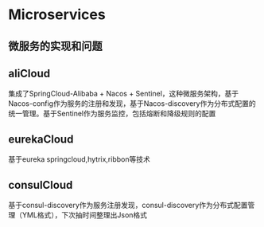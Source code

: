 # Microservices
## 微服务的实现和问题

## aliCloud
集成了SpringCloud-Alibaba + Nacos + Sentinel，这种微服务架构，基于Nacos-config作为服务的注册和发现，基于Nacos-discovery作为分布式配置的统一管理。基于Sentinel作为服务监控，包括熔断和降级规则的配置

## eurekaCloud
基于eureka springcloud,hytrix,ribbon等技术

## consulCloud
基于consul-discovery作为服务注册发现，consul-discovery作为分布式配置管理（YML格式），下次抽时间整理出Json格式



